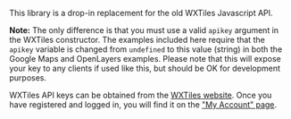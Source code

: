This library is a drop-in replacement for the old WXTiles Javascript API.

**Note:** The only difference is that you must use a valid `apikey` argument in the WXTiles constructor. The examples included here require
that the `apikey` variable is changed from `undefined` to this value (string) in both the Google Maps and OpenLayers examples. Please note that this will expose your key to any clients if used like this, but should be OK for development purposes.

WXTiles API keys can be obtained from the [WXTiles website](https://wxtiles.com/). Once you have registered and logged in, you will find it on the ["My Account" page](https://wxtiles.com/my-account/).
